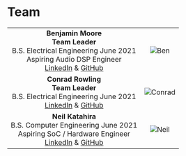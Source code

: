 # Team

| | |
|:---------------------------------------------------------:|:---------------------------------------------------:|
|**Benjamin Moore** <br/> **Team Leader** <br/> B.S. Electrical Engineering June 2021 <br/> Aspiring Audio DSP Engineer <br/> [LinkedIn](https://linkedIn.com/in/brmoore21) & [GitHub](https://github.com/mooreben34) | ![Ben](https://github.com/neilkatahira/EE-Emerge-2020-Loopmaster/blob/master/pictures/Ben.png?raw=true) |
|**Conrad Rowling** <br/> **Team Leader** <br/> B.S. Electrical Engineering June 2021 <br/> [LinkedIn](https://www.linkedin.com/in/conrad-rowling-28b569196/) & [GitHub](https://github.com/Conrad-Rowling) | ![Conrad](https://github.com/neilkatahira/EE-Emerge-2020-Loopmaster/blob/master/pictures/conrad1.png?raw=true) |
|**Neil Katahira** <br/> B.S. Computer Engineering June 2021 <br/> Aspiring SoC / Hardware Engineer <br/> [LinkedIn](https://linkedIn.com/in/neilkatahira) & [GitHub](https://github.com/neilkatahira)| ![Neil](https://github.com/neilkatahira/EE-Emerge-2020-Loopmaster/blob/master/pictures/Neil.png?raw=true) |
